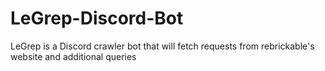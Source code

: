 # LeGrep-Discord-Bot
LeGrep is a Discord crawler bot that will fetch requests from rebrickable's website and additional queries
